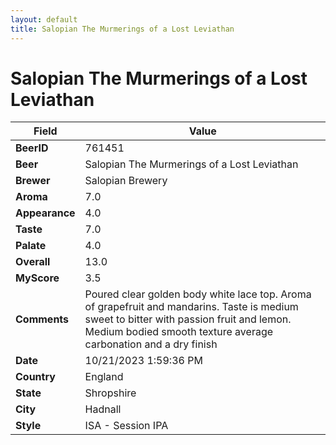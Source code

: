 ```yaml
---
layout: default
title: Salopian The Murmerings of a Lost Leviathan
---
```


# Salopian The Murmerings of a Lost Leviathan

| Field         | Value     |
|---------------|-----------|
| **BeerID** | 761451 |
| **Beer** | Salopian The Murmerings of a Lost Leviathan |
| **Brewer** | Salopian Brewery |
| **Aroma** | 7.0 |
| **Appearance** | 4.0 |
| **Taste** | 7.0 |
| **Palate** | 4.0 |
| **Overall** | 13.0 |
| **MyScore** | 3.5 |
| **Comments** | Poured clear golden body white lace top. Aroma of grapefruit and mandarins. Taste is medium sweet to bitter with passion fruit and lemon. Medium bodied smooth texture average carbonation and a dry finish  |
| **Date** | 10/21/2023 1:59:36 PM |
| **Country** | England |
| **State** | Shropshire |
| **City** | Hadnall |
| **Style** | ISA - Session IPA |
